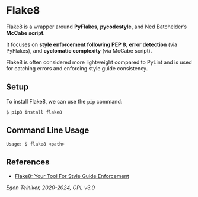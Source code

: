 # Flake8

Flake8 is a wrapper around **PyFlakes**, **pycodestyle**,
and Ned Batchelder’s **McCabe script**.

It focuses on **style enforcement following PEP 8**, **error detection**
(via PyFlakes), and **cyclomatic complexity** (via McCabe script).

Flake8 is often considered more lightweight compared to PyLint and is
used for catching errors and enforcing style guide consistency.

## Setup

To install Flake8, we can use the `pip` command:
```
$ pip3 install flake8
```

## Command Line Usage

```
Usage: $ flake8 <path>
```



## References

* [Flake8: Your Tool For Style Guide Enforcement](https://flake8.pycqa.org/en/latest/)

*Egon Teiniker, 2020-2024, GPL v3.0*
